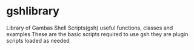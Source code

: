 # gshlibrary
Library of Gambas Shell Scripts(gsh) useful functions, classes and examples
These are the basic scripts required to use gsh 
they are plugin scripts loaded as needed

